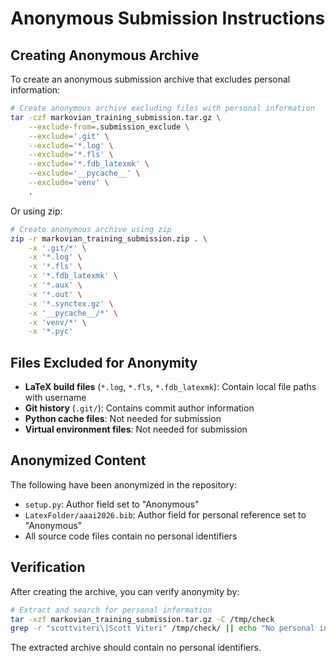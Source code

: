 # Anonymous Submission Instructions

## Creating Anonymous Archive

To create an anonymous submission archive that excludes personal information:

```bash
# Create anonymous archive excluding files with personal information
tar -czf markovian_training_submission.tar.gz \
    --exclude-from=.submission_exclude \
    --exclude='.git' \
    --exclude='*.log' \
    --exclude='*.fls' \
    --exclude='*.fdb_latexmk' \
    --exclude='__pycache__' \
    --exclude='venv' \
    .
```

Or using zip:

```bash
# Create anonymous archive using zip
zip -r markovian_training_submission.zip . \
    -x '.git/*' \
    -x '*.log' \
    -x '*.fls' \
    -x '*.fdb_latexmk' \
    -x '*.aux' \
    -x '*.out' \
    -x '*.synctex.gz' \
    -x '__pycache__/*' \
    -x 'venv/*' \
    -x '*.pyc'
```

## Files Excluded for Anonymity

- **LaTeX build files** (`*.log`, `*.fls`, `*.fdb_latexmk`): Contain local file paths with username
- **Git history** (`.git/`): Contains commit author information
- **Python cache files**: Not needed for submission
- **Virtual environment files**: Not needed for submission

## Anonymized Content

The following have been anonymized in the repository:
- `setup.py`: Author field set to "Anonymous"
- `LatexFolder/aaai2026.bib`: Author field for personal reference set to "Anonymous"
- All source code files contain no personal identifiers

## Verification

After creating the archive, you can verify anonymity by:

```bash
# Extract and search for personal information
tar -xzf markovian_training_submission.tar.gz -C /tmp/check
grep -r "scottviteri\|Scott Viteri" /tmp/check/ || echo "No personal information found"
```

The extracted archive should contain no personal identifiers.